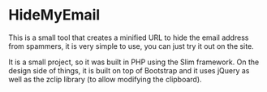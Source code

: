 HideMyEmail
============

This is a small tool that creates a minified URL to hide the email address from spammers, it is very simple to use, you can just try it out on the site.

It is a small project, so it was built in PHP using the Slim framework. On the design side of things, it is built on top of Bootstrap and it uses jQuery as well as the zclip library (to allow modifying the clipboard).

